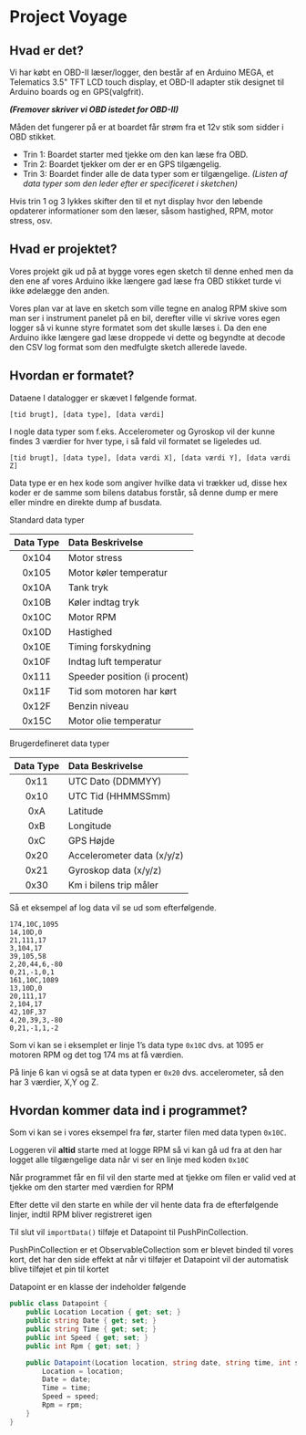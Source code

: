 Project Voyage
==============


Hvad er det?
-------------------

Vi har købt en OBD-II læser/logger, den består af en Arduino MEGA, et Telematics 3.5" TFT LCD touch display, et OBD-II adapter stik designet til Arduino boards og en GPS(valgfrit).
 
 ***(Fremover skriver vi OBD istedet for OBD-II)***
 
Måden det fungerer på er at boardet får strøm fra et 12v stik som sidder i OBD stikket. 

 - Trin 1: Boardet starter med tjekke om den kan læse fra OBD.
 - Trin 2: Boardet tjekker om der er en GPS tilgængelig.
 - Trin 3: Boardet finder alle de data typer som er tilgængelige. 
*(Listen af data typer som den leder efter er specificeret i sketchen)*

Hvis trin 1 og 3 lykkes skifter den til et nyt display hvor den løbende opdaterer informationer som den læser, såsom hastighed, RPM, motor stress, osv.

Hvad er projektet?
-------------------

Vores projekt gik ud på at bygge vores egen sketch til denne enhed men da den ene af vores Arduino ikke længere gad læse fra OBD stikket turde vi ikke ødelægge den anden.

Vores plan var at lave en sketch som ville tegne en analog RPM skive som man ser i instrument panelet på en bil, derefter ville vi skrive vores egen logger så vi kunne styre formatet som det skulle læses i. Da den ene Arduino ikke længere gad læse droppede vi dette og begyndte at decode den CSV log format som den medfulgte sketch allerede lavede.

Hvordan er formatet?
-------------------

Dataene I datalogger er skævet I følgende format.

`[tid brugt], [data type], [data værdi]`

I nogle data typer som f.eks. Accelerometer og Gyroskop vil der kunne findes 3 værdier for hver type, i så fald vil formatet se ligeledes ud.

`[tid brugt], [data type], [data værdi X], [data værdi Y], [data værdi Z]`

Data type er en hex kode som angiver hvilke data vi trækker ud, disse hex koder er de samme som bilens databus forstår, så denne dump er mere eller mindre en direkte dump af busdata.

Standard data typer

|Data Type|Data Beskrivelse|
|:---:|:---|
|0x104|Motor stress|
|0x105|Motor køler temperatur|
|0x10A|Tank tryk|
|0x10B|Køler indtag tryk|
|0x10C|Motor RPM|
|0x10D|Hastighed|
|0x10E|Timing forskydning|
|0x10F|Indtag luft temperatur|
|0x111|Speeder position (i procent)|
|0x11F|Tid som motoren har kørt|
|0x12F|Benzin niveau|
|0x15C|Motor olie temperatur|

Brugerdefineret data typer

|Data Type|Data Beskrivelse|
|:---:|:---|
|0x11|UTC Dato (DDMMYY)|
|0x10|UTC Tid (HHMMSSmm)|
|0xA|Latitude|
|0xB|Longitude|
|0xC|GPS Højde|
|0x20|Accelerometer data (x/y/z)|
|0x21|Gyroskop data (x/y/z)|
|0x30|Km i bilens trip måler|

Så et eksempel af log data vil se ud som efterfølgende.

```csv
174,10C,1095
14,10D,0
21,111,17
3,104,17
39,105,58
2,20,44,6,-80
0,21,-1,0,1
161,10C,1089
13,10D,0
20,111,17
2,104,17
42,10F,37
4,20,39,3,-80
0,21,-1,1,-2
```

Som vi kan se i eksemplet er linje 1’s data type `0x10C` dvs. at 1095 er motoren RPM og det tog 174 ms at få værdien.

På linje 6 kan vi også se at data typen er `0x20` dvs. accelerometer, så den har 3 værdier, X,Y og Z.

Hvordan kommer data ind i programmet?
------------------------------------

Som vi kan se i vores eksempel fra før, starter filen med data typen `0x10C`.

Loggeren vil **altid** starte med at logge RPM så vi kan gå ud fra at den har logget alle tilgængelige data når vi ser en linje med koden `0x10C`

Når programmet får en fil vil den starte med at tjekke om filen er valid ved at tjekke om den starter med værdien for RPM

Efter dette vil den starte en while der vil hente data fra de efterfølgende linjer, indtil RPM bliver registreret igen

Til slut vil `importData()` tilføje et Datapoint til PushPinCollection.

PushPinCollection er et ObservableCollection som er blevet binded til vores kort, det har den side effekt at når vi tilføjer et Datapoint vil der automatisk blive tilføjet et pin til kortet

Datapoint er en klasse der indeholder følgende

```CS
public class Datapoint {
    public Location Location { get; set; }
    public string Date { get; set; }
    public string Time { get; set; }
    public int Speed { get; set; }
    public int Rpm { get; set; }

    public Datapoint(Location location, string date, string time, int speed, int rpm) {
        Location = location;
        Date = date;
        Time = time;
        Speed = speed;
        Rpm = rpm;
    }
}
```

